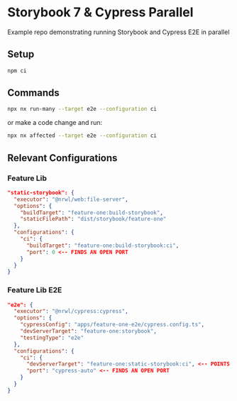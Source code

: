 # Storybook 7 & Cypress Parallel

Example repo demonstrating running Storybook and Cypress E2E in parallel

## Setup

```bash
npm ci
```

## Commands 

```bash
npx nx run-many --target e2e --configuration ci
```

or make a code change and run: 

```bash
npx nx affected --target e2e --configuration ci
```

## Relevant Configurations

### Feature Lib

```json
"static-storybook": {
  "executor": "@nrwl/web:file-server",
  "options": {
    "buildTarget": "feature-one:build-storybook",
    "staticFilePath": "dist/storybook/feature-one"
  },
  "configurations": {
    "ci": {
      "buildTarget": "feature-one:build-storybook:ci",
      "port": 0 <-- FINDS AN OPEN PORT
    }
  }
}
```

### Feature Lib E2E

```json
"e2e": {
  "executor": "@nrwl/cypress:cypress",
  "options": {
    "cypressConfig": "apps/feature-one-e2e/cypress.config.ts",
    "devServerTarget": "feature-one:storybook",
    "testingType": "e2e"
  },
  "configurations": {
    "ci": {
      "devServerTarget": "feature-one:static-storybook:ci", <-- POINTS TO STATIC-STORYBOOK TARGET
      "port": "cypress-auto" <-- FINDS AN OPEN PORT
    }
  }
}
```
